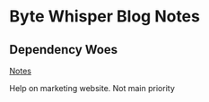 # Byte Whisper Blog Notes

## Dependency Woes

[Notes](https://bytewhispersecurity.com/2025/08/15/dependency-woes.html)

Help on marketing website. Not main priority 

